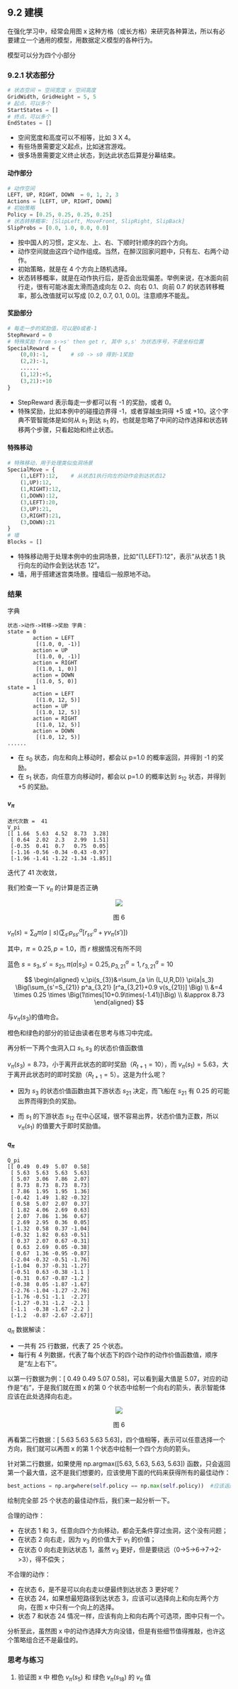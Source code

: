 
## 9.2 建模

在强化学习中，经常会用图 x 这种方格（或长方格）来研究各种算法，所以有必要建立一个通用的模型，用数据定义模型的各种行为。

模型可以分为四个小部分

### 9.2.1 状态部分

```Python
# 状态空间 = 空间宽度 x 空间高度
GridWidth, GridHeight = 5, 5
# 起点，可以多个
StartStates = []
# 终点，可以多个
EndStates = []
```
- 空间宽度和高度可以不相等，比如 3 X 4。
- 有些场景需要定义起点，比如迷宫游戏。
- 很多场景需要定义终止状态，到达此状态后算是分幕结束。

#### 动作部分
```Python
# 动作空间
LEFT, UP, RIGHT, DOWN  = 0, 1, 2, 3
Actions = [LEFT, UP, RIGHT, DOWN]
# 初始策略
Policy = [0.25, 0.25, 0.25, 0.25]
# 状态转移概率: [SlipLeft, MoveFront, SlipRight, SlipBack]
SlipProbs = [0.0, 1.0, 0.0, 0.0]
```
- 按中国人的习惯，定义左、上、右、下顺时针顺序的四个方向。
- 动作空间就由这四个动作组成。当然，在醉汉回家问题中，只有左、右两个动作。
- 初始策略，就是在 4 个方向上随机选择。
- 状态转移概率，就是在动作执行后，是否会出现偏差。举例来说，在冰面向前行走，很有可能冰面太滑而造成向左 0.2、向右 0.1、向前 0.7 的状态转移概率，那么改值就可以写成 [0.2, 0.7, 0.1, 0.0]。注意顺序不能乱。

#### 奖励部分

```Python
# 每走一步的奖励值，可以是0或者-1
StepReward = 0
# 特殊奖励 from s->s' then get r, 其中 s,s' 为状态序号，不是坐标位置
SpecialReward = {
    (0,0):-1,       # s0 -> s0 得到-1奖励
    (2,2):-1,
    ......
    (1,12):+5,
    (3,21):+10
}
```
- StepReward 表示每走一步都可以有 -1 的奖励，或者 0。
- 特殊奖励，比如本例中的碰撞边界得 -1，或者穿越虫洞得 +5 或 +10。这个字典不管智能体是如何从 $s_1$ 到达 $s_1$ 的，也就是忽略了中间的动作选择和状态转移两个步骤，只看起始和终止状态。

#### 特殊移动

```Python
# 特殊移动，用于处理类似虫洞场景
SpecialMove = {
    (1,LEFT):12,    # 从状态1执行向左的动作会到达状态12
    (1,UP):12,
    (1,RIGHT):12,
    (1,DOWN):12,
    (3,LEFT):20,
    (3,UP):21,
    (3,RIGHT):21,
    (3,DOWN):21
}
# 墙
Blocks = []
```

- 特殊移动用于处理本例中的虫洞场景，比如“(1,LEFT):12”，表示“从状态 1 执行向左的动作会到达状态 12”。
- 墙，用于搭建迷宫类场景。撞墙后一般原地不动。



### 结果

字典

```
状态->动作->转移->奖励 字典：
state = 0
        action = LEFT
         [(1.0, 0, -1)]
        action = UP
         [(1.0, 0, -1)]
        action = RIGHT
         [(1.0, 1, 0)]
        action = DOWN
         [(1.0, 5, 0)]
state = 1
        action = LEFT
         [(1.0, 12, 5)]
        action = UP
         [(1.0, 12, 5)]
        action = RIGHT
         [(1.0, 12, 5)]
        action = DOWN
         [(1.0, 12, 5)]
......
```
- 在 $s_0$ 状态，向左和向上移动时，都会以 p=1.0 的概率返回，并得到 -1 的奖励。
- 在 $s_1$ 状态，向任意方向移动时，都会以 p=1.0 的概率达到 $s_{12}$ 状态，并得到 +5 的奖励。

#### $v_\pi$

```
迭代次数 =  41
V_pi
[[ 1.66  5.63  4.52  8.73  3.28]
 [ 0.64  2.02  2.3   2.99  1.51]
 [-0.35  0.41  0.7   0.75  0.05]
 [-1.16 -0.56 -0.34 -0.43 -0.97]
 [-1.96 -1.41 -1.22 -1.34 -1.85]]
```
迭代了 41 次收敛，


我们检查一下 $v_\pi$ 的计算是否正确


<center>
<img src="./img/ship-3.png">

图 6
</center>

$v_\pi(s)=\sum_a \pi(a \mid s) \Big(\sum_{s'} p_{ss'}^a [r_{ss'}^a+\gamma v_\pi(s')]\Big)$

其中，$\pi=0.25,p=1.0$，而 $r$ 根据情况有所不同

蓝色 $s=s_3,s'=s_{21},\pi(a|s_3)=0.25,p^a_{3,21}=1,r^a_{3,21}=10$

$$
\begin{aligned}
v_\pi(s_{3})&=\sum_{a \in (L,U,R,D)} \pi(a|s_3) \Big(\sum_{s'=S_{21}} p^a_{3,21} [r^a_{3,21}+0.9 v(s_{21})] \Big)
\\
&=4 \times 0.25 \times \Big(1\times[10+0.9\times(-1.41)]\Big)
\\
&\approx 8.73
\end{aligned}
$$

与$v_\pi(s_3)$的值吻合。

橙色和绿色的部分的验证由读者在思考与练习中完成。

再分析一下两个虫洞入口 $s_1,s_3$ 的状态价值函数值

$v_\pi(s_3)=8.73$，小于离开此状态的即时奖励（$R_{t+1}=10$），而 $v_\pi(s_1)=5.63$，大于离开此状态时的即时奖励（$R_{t+1}=5$）。这是为什么呢？

- 因为 $s_3$ 的状态价值函数由其下游状态 $s_{21}$ 决定，而飞船在 $s_{21}$ 有 0.25 的可能出界而得到负的奖励。

- 而 $s_1$ 的下游状态 $s_{12}$ 在中心区域，很不容易出界，状态价值为正数，所以 $v_\pi(s_1)$ 的值要大于即时奖励值。



#### $q_\pi$

```
Q_pi
[[ 0.49  0.49  5.07  0.58]
 [ 5.63  5.63  5.63  5.63]
 [ 5.07  3.06  7.86  2.07]
 [ 8.73  8.73  8.73  8.73]
 [ 7.86  1.95  1.95  1.36]
 [-0.42  1.49  1.82 -0.32]
 [ 0.58  5.07  2.07  0.37]
 [ 1.82  4.06  2.69  0.63]
 [ 2.07  7.86  1.36  0.67]
 [ 2.69  2.95  0.36  0.05]
 [-1.32  0.58  0.37 -1.04]
 [-0.32  1.82  0.63 -0.51]
 [ 0.37  2.07  0.67 -0.31]
 [ 0.63  2.69  0.05 -0.38]
 [ 0.67  1.36 -0.95 -0.87]
 [-2.04 -0.32 -0.51 -1.76]
 [-1.04  0.37 -0.31 -1.27]
 [-0.51  0.63 -0.38 -1.1 ]
 [-0.31  0.67 -0.87 -1.2 ]
 [-0.38  0.05 -1.87 -1.67]
 [-2.76 -1.04 -1.27 -2.76]
 [-1.76 -0.51 -1.1  -2.27]
 [-1.27 -0.31 -1.2  -2.1 ]
 [-1.1  -0.38 -1.67 -2.2 ]
 [-1.2  -0.87 -2.67 -2.67]]
```

$q_\pi$ 数据解读：

- 一共有 25 行数据，代表了 25 个状态。
- 每行有 4 列数据，代表了每个状态下的四个动作的动作价值函数值，顺序是“左上右下”。

以第一行数据为例：[ 0.49  0.49  5.07  0.58]，可以看到最大值是 5.07，对应的动作是“右”，于是我们就在图 x 的第 0 个状态中绘制一个向右的箭头，表示智能体应该在此处选择向右走。

<center>
<img src="./img/ship-4.png">

图 6
</center>

再看第二行数据：[ 5.63  5.63  5.63  5.63]，四个值相等，表示可以任意选择一个方向，我们就可以再图 x 的第 1 个状态中绘制一个四个方向的箭头。

针对第二行数据，如果使用 np.argmax([5.63, 5.63, 5.63, 5.63]) 函数，只会返回第一个最大值，这不是我们想要的，应该使用下面的代码来获得所有的最佳动作：
```python
best_actions = np.argwhere(self.policy == np.max(self.policy))  #应该返回 [0,1,2,3]
```

绘制完全部 25 个状态的最佳动作后，我们来一起分析一下。

合理的动作：

- 在状态 1 和 3，任意向四个方向移动，都会无条件穿过虫洞，这个没有问题；
- 在状态 2 向右走，因为 $v_3$ 的价值大于 $v_1$ 的价值；
- 在状态 0 向右走到达状态 1，虽然 $v_3$ 更好，但是要绕远（0->5->6->7->2->3），得不偿失；

不合理的动作：

- 在状态 6，是不是可以向右走以便最终到达状态 3 更好呢？
- 在状态 24，如果想最短路径到达状态 3，应该可以选择向上和向左两个方向，在图 x 中只有一个向上的选择。
- 状态 7 和状态 24 情况一样，应该有向上和向右两个可选项，图中只有一个。

分析至此，虽然图 x 中的动作选择大方向没错，但是有些细节值得推敲，也许这个策略组合还不是最佳的。


### 思考与练习

1. 验证图 x 中 橙色 $v_\pi(s_{5})$ 和 绿色 $v_\pi(s_{18})$ 的 $v_\pi$ 值

